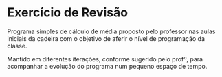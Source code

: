 # Exercício de Revisão

Programa simples de cálculo de média proposto pelo professor nas aulas iniciais da cadeira com o objetivo de aferir o nível de programação da classe.

Mantido em diferentes iterações, conforme sugerido pelo profº, para acompanhar a evolução do programa num pequeno espaço de tempo.